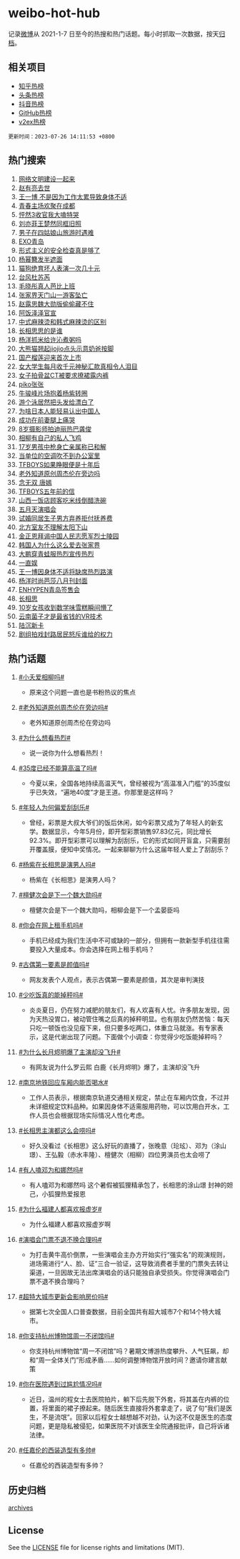 # weibo-hot-hub

记录[微博](https://www.weibo.com)从 2021-1-7 日至今的热搜和热门话题。每小时抓取一次数据，按天[归档](archives)。

## 相关项目

- [知乎热榜](https://github.com/lonnyzhang423/zhihu-hot-hub)
- [头条热榜](https://github.com/lonnyzhang423/toutiao-hot-hub)
- [抖音热榜](https://github.com/lonnyzhang423/douyin-hot-hub)
- [GitHub热榜](https://github.com/lonnyzhang423/github-hot-hub)
- [v2ex热榜](https://github.com/lonnyzhang423/v2ex-hot-hub)


`更新时间：2023-07-26 14:11:53 +0800`

## 热门搜索

1. [网络文明建设一起来](https://m.weibo.cn/search?containerid=100103type%3D1%26t%3D10%26q%3D%23%E7%BD%91%E7%BB%9C%E6%96%87%E6%98%8E%E5%BB%BA%E8%AE%BE%E4%B8%80%E8%B5%B7%E6%9D%A5%23&stream_entry_id=51&isnewpage=1&extparam=seat%3D1%26stream_entry_id%3D51%26c_type%3D51%26pos%3D0%26cate%3D10103%26filter_type%3Drealtimehot%26dgr%3D0%26display_time%3D1690351911%26pre_seqid%3D1690351911514017598227&luicode=10000011&lfid=106003type%253D25%2526t%253D3%2526disable_hot%253D1%2526filter_type%253Drealtimehot)
1. [赵有亮去世](https://m.weibo.cn/search?containerid=100103type%3D1%26t%3D10%26q%3D%23%E8%B5%B5%E6%9C%89%E4%BA%AE%E5%8E%BB%E4%B8%96%23&stream_entry_id=31&isnewpage=1&extparam=seat%3D1%26c_type%3D31%26band_rank%3D1%26cate%3D5001%26lcate%3D5001%26realpos%3D1%26stream_entry_id%3D31%26q%3D%2523%25E8%25B5%25B5%25E6%259C%2589%25E4%25BA%25AE%25E5%258E%25BB%25E4%25B8%2596%2523%26flag%3D2%26dgr%3D0%26filter_type%3Drealtimehot%26pos%3D0%26display_time%3D1690351911%26pre_seqid%3D1690351911514017598227&luicode=10000011&lfid=106003type%253D25%2526t%253D3%2526disable_hot%253D1%2526filter_type%253Drealtimehot)
1. [王一博 不是因为工作太累导致身体不适](https://m.weibo.cn/search?containerid=100103type%3D1%26t%3D10%26q%3D%E7%8E%8B%E4%B8%80%E5%8D%9A+%E4%B8%8D%E6%98%AF%E5%9B%A0%E4%B8%BA%E5%B7%A5%E4%BD%9C%E5%A4%AA%E7%B4%AF%E5%AF%BC%E8%87%B4%E8%BA%AB%E4%BD%93%E4%B8%8D%E9%80%82&stream_entry_id=31&isnewpage=1&extparam=seat%3D1%26c_type%3D31%26band_rank%3D2%26cate%3D5001%26lcate%3D5001%26realpos%3D2%26stream_entry_id%3D31%26q%3D%25E7%258E%258B%25E4%25B8%2580%25E5%258D%259A%2520%25E4%25B8%258D%25E6%2598%25AF%25E5%259B%25A0%25E4%25B8%25BA%25E5%25B7%25A5%25E4%25BD%259C%25E5%25A4%25AA%25E7%25B4%25AF%25E5%25AF%25BC%25E8%2587%25B4%25E8%25BA%25AB%25E4%25BD%2593%25E4%25B8%258D%25E9%2580%2582%26flag%3D1%26dgr%3D0%26filter_type%3Drealtimehot%26pos%3D1%26display_time%3D1690351911%26pre_seqid%3D1690351911514017598227&luicode=10000011&lfid=106003type%253D25%2526t%253D3%2526disable_hot%253D1%2526filter_type%253Drealtimehot)
1. [青春主场欢聚在成都](https://m.weibo.cn/search?containerid=100103type%3D1%26t%3D10%26q%3D%23%E9%9D%92%E6%98%A5%E4%B8%BB%E5%9C%BA%E6%AC%A2%E8%81%9A%E5%9C%A8%E6%88%90%E9%83%BD%23&stream_entry_id=31&isnewpage=1&extparam=seat%3D1%26c_type%3D31%26band_rank%3D3%26cate%3D5001%26lcate%3D5001%26realpos%3D3%26stream_entry_id%3D31%26q%3D%2523%25E9%259D%2592%25E6%2598%25A5%25E4%25B8%25BB%25E5%259C%25BA%25E6%25AC%25A2%25E8%2581%259A%25E5%259C%25A8%25E6%2588%2590%25E9%2583%25BD%2523%26flag%3D0%26dgr%3D0%26filter_type%3Drealtimehot%26pos%3D2%26display_time%3D1690351911%26pre_seqid%3D1690351911514017598227&luicode=10000011&lfid=106003type%253D25%2526t%253D3%2526disable_hot%253D1%2526filter_type%253Drealtimehot)
1. [怦然3收官我大嗑特哭](https://m.weibo.cn/search?containerid=100103type%3D1%26t%3D10%26q%3D%23%E6%80%A6%E7%84%B63%E6%94%B6%E5%AE%98%E6%88%91%E5%A4%A7%E5%97%91%E7%89%B9%E5%93%AD%23&stream_entry_id=31&isnewpage=1&extparam=seat%3D1%26band_rank%3D4%26c_type%3D31%26pos%3D3%26cate%3D5001%26lcate%3D5001%26is_ad_pos%3D1%26stream_entry_id%3D31%26adid%3D197400%26q%3D%2523%25E6%2580%25A6%25E7%2584%25B63%25E6%2594%25B6%25E5%25AE%2598%25E6%2588%2591%25E5%25A4%25A7%25E5%2597%2591%25E7%2589%25B9%25E5%2593%25AD%2523%26dgr%3D0%26filter_type%3Drealtimehot%26display_time%3D1690351911%26pre_seqid%3D1690351911514017598227&luicode=10000011&lfid=106003type%253D25%2526t%253D3%2526disable_hot%253D1%2526filter_type%253Drealtimehot)
1. [刘亦菲王楚然同框旧照](https://m.weibo.cn/search?containerid=100103type%3D1%26t%3D10%26q%3D%23%E5%88%98%E4%BA%A6%E8%8F%B2%E7%8E%8B%E6%A5%9A%E7%84%B6%E5%90%8C%E6%A1%86%E6%97%A7%E7%85%A7%23&stream_entry_id=31&isnewpage=1&extparam=seat%3D1%26c_type%3D31%26band_rank%3D4%26cate%3D5001%26lcate%3D5001%26realpos%3D4%26stream_entry_id%3D31%26q%3D%2523%25E5%2588%2598%25E4%25BA%25A6%25E8%258F%25B2%25E7%258E%258B%25E6%25A5%259A%25E7%2584%25B6%25E5%2590%258C%25E6%25A1%2586%25E6%2597%25A7%25E7%2585%25A7%2523%26flag%3D1%26dgr%3D0%26filter_type%3Drealtimehot%26pos%3D4%26display_time%3D1690351911%26pre_seqid%3D1690351911514017598227&luicode=10000011&lfid=106003type%253D25%2526t%253D3%2526disable_hot%253D1%2526filter_type%253Drealtimehot)
1. [男子在四姑娘山旅游时遇难](https://m.weibo.cn/search?containerid=100103type%3D1%26t%3D10%26q%3D%23%E7%94%B7%E5%AD%90%E5%9C%A8%E5%9B%9B%E5%A7%91%E5%A8%98%E5%B1%B1%E6%97%85%E6%B8%B8%E6%97%B6%E9%81%87%E9%9A%BE%23&stream_entry_id=31&isnewpage=1&extparam=seat%3D1%26c_type%3D31%26band_rank%3D5%26cate%3D5001%26lcate%3D5001%26realpos%3D5%26stream_entry_id%3D31%26q%3D%2523%25E7%2594%25B7%25E5%25AD%2590%25E5%259C%25A8%25E5%259B%259B%25E5%25A7%2591%25E5%25A8%2598%25E5%25B1%25B1%25E6%2597%2585%25E6%25B8%25B8%25E6%2597%25B6%25E9%2581%2587%25E9%259A%25BE%2523%26flag%3D1%26dgr%3D0%26filter_type%3Drealtimehot%26pos%3D5%26display_time%3D1690351911%26pre_seqid%3D1690351911514017598227&luicode=10000011&lfid=106003type%253D25%2526t%253D3%2526disable_hot%253D1%2526filter_type%253Drealtimehot)
1. [EXO青岛](https://m.weibo.cn/search?containerid=100103type%3D1%26t%3D10%26q%3DEXO%E9%9D%92%E5%B2%9B&stream_entry_id=31&isnewpage=1&extparam=seat%3D1%26c_type%3D31%26band_rank%3D6%26cate%3D5001%26lcate%3D5001%26realpos%3D6%26stream_entry_id%3D31%26q%3DEXO%25E9%259D%2592%25E5%25B2%259B%26flag%3D2%26dgr%3D0%26filter_type%3Drealtimehot%26pos%3D6%26display_time%3D1690351911%26pre_seqid%3D1690351911514017598227&luicode=10000011&lfid=106003type%253D25%2526t%253D3%2526disable_hot%253D1%2526filter_type%253Drealtimehot)
1. [形式主义的安全检查真是够了](https://m.weibo.cn/search?containerid=100103type%3D1%26t%3D10%26q%3D%23%E5%BD%A2%E5%BC%8F%E4%B8%BB%E4%B9%89%E7%9A%84%E5%AE%89%E5%85%A8%E6%A3%80%E6%9F%A5%E7%9C%9F%E6%98%AF%E5%A4%9F%E4%BA%86%23&stream_entry_id=31&isnewpage=1&extparam=seat%3D1%26c_type%3D31%26band_rank%3D7%26cate%3D5001%26lcate%3D5001%26realpos%3D7%26stream_entry_id%3D31%26q%3D%2523%25E5%25BD%25A2%25E5%25BC%258F%25E4%25B8%25BB%25E4%25B9%2589%25E7%259A%2584%25E5%25AE%2589%25E5%2585%25A8%25E6%25A3%2580%25E6%259F%25A5%25E7%259C%259F%25E6%2598%25AF%25E5%25A4%259F%25E4%25BA%2586%2523%26flag%3D1%26dgr%3D0%26filter_type%3Drealtimehot%26pos%3D7%26display_time%3D1690351911%26pre_seqid%3D1690351911514017598227&luicode=10000011&lfid=106003type%253D25%2526t%253D3%2526disable_hot%253D1%2526filter_type%253Drealtimehot)
1. [杨幂簪发半遮面](https://m.weibo.cn/search?containerid=100103type%3D1%26t%3D10%26q%3D%23%E6%9D%A8%E5%B9%82%E7%B0%AA%E5%8F%91%E5%8D%8A%E9%81%AE%E9%9D%A2%23&stream_entry_id=31&isnewpage=1&extparam=seat%3D1%26c_type%3D31%26band_rank%3D8%26cate%3D5001%26lcate%3D5001%26realpos%3D8%26stream_entry_id%3D31%26q%3D%2523%25E6%259D%25A8%25E5%25B9%2582%25E7%25B0%25AA%25E5%258F%2591%25E5%258D%258A%25E9%2581%25AE%25E9%259D%25A2%2523%26flag%3D0%26dgr%3D0%26filter_type%3Drealtimehot%26pos%3D8%26display_time%3D1690351911%26pre_seqid%3D1690351911514017598227&luicode=10000011&lfid=106003type%253D25%2526t%253D3%2526disable_hot%253D1%2526filter_type%253Drealtimehot)
1. [猫狗绝育坏人表演一次几十元](https://m.weibo.cn/search?containerid=100103type%3D1%26t%3D10%26q%3D%23%E7%8C%AB%E7%8B%97%E7%BB%9D%E8%82%B2%E5%9D%8F%E4%BA%BA%E8%A1%A8%E6%BC%94%E4%B8%80%E6%AC%A1%E5%87%A0%E5%8D%81%E5%85%83%23&stream_entry_id=31&isnewpage=1&extparam=seat%3D1%26c_type%3D31%26band_rank%3D9%26cate%3D5001%26lcate%3D5001%26realpos%3D9%26stream_entry_id%3D31%26q%3D%2523%25E7%258C%25AB%25E7%258B%2597%25E7%25BB%259D%25E8%2582%25B2%25E5%259D%258F%25E4%25BA%25BA%25E8%25A1%25A8%25E6%25BC%2594%25E4%25B8%2580%25E6%25AC%25A1%25E5%2587%25A0%25E5%258D%2581%25E5%2585%2583%2523%26flag%3D0%26dgr%3D0%26filter_type%3Drealtimehot%26pos%3D9%26display_time%3D1690351911%26pre_seqid%3D1690351911514017598227&luicode=10000011&lfid=106003type%253D25%2526t%253D3%2526disable_hot%253D1%2526filter_type%253Drealtimehot)
1. [台风杜苏芮](https://m.weibo.cn/search?containerid=100103type%3D1%26t%3D10%26q%3D%E5%8F%B0%E9%A3%8E%E6%9D%9C%E8%8B%8F%E8%8A%AE&stream_entry_id=31&isnewpage=1&extparam=seat%3D1%26c_type%3D31%26band_rank%3D10%26cate%3D5001%26lcate%3D5001%26realpos%3D10%26stream_entry_id%3D31%26q%3D%25E5%258F%25B0%25E9%25A3%258E%25E6%259D%259C%25E8%258B%258F%25E8%258A%25AE%26flag%3D16%26dgr%3D0%26filter_type%3Drealtimehot%26pos%3D10%26display_time%3D1690351911%26pre_seqid%3D1690351911514017598227&luicode=10000011&lfid=106003type%253D25%2526t%253D3%2526disable_hot%253D1%2526filter_type%253Drealtimehot)
1. [毛晓彤真人芭比上班](https://m.weibo.cn/search?containerid=100103type%3D1%26t%3D10%26q%3D%23%E6%AF%9B%E6%99%93%E5%BD%A4%E7%9C%9F%E4%BA%BA%E8%8A%AD%E6%AF%94%E4%B8%8A%E7%8F%AD%23&stream_entry_id=31&isnewpage=1&extparam=seat%3D1%26c_type%3D31%26band_rank%3D11%26cate%3D5001%26lcate%3D5001%26realpos%3D11%26stream_entry_id%3D31%26q%3D%2523%25E6%25AF%259B%25E6%2599%2593%25E5%25BD%25A4%25E7%259C%259F%25E4%25BA%25BA%25E8%258A%25AD%25E6%25AF%2594%25E4%25B8%258A%25E7%258F%25AD%2523%26flag%3D2%26dgr%3D0%26filter_type%3Drealtimehot%26pos%3D11%26display_time%3D1690351911%26pre_seqid%3D1690351911514017598227&luicode=10000011&lfid=106003type%253D25%2526t%253D3%2526disable_hot%253D1%2526filter_type%253Drealtimehot)
1. [张家界天门山一游客坠亡](https://m.weibo.cn/search?containerid=100103type%3D1%26t%3D10%26q%3D%23%E5%BC%A0%E5%AE%B6%E7%95%8C%E5%A4%A9%E9%97%A8%E5%B1%B1%E4%B8%80%E6%B8%B8%E5%AE%A2%E5%9D%A0%E4%BA%A1%23&stream_entry_id=31&isnewpage=1&extparam=seat%3D1%26c_type%3D31%26band_rank%3D12%26cate%3D5001%26lcate%3D5001%26realpos%3D12%26stream_entry_id%3D31%26q%3D%2523%25E5%25BC%25A0%25E5%25AE%25B6%25E7%2595%258C%25E5%25A4%25A9%25E9%2597%25A8%25E5%25B1%25B1%25E4%25B8%2580%25E6%25B8%25B8%25E5%25AE%25A2%25E5%259D%25A0%25E4%25BA%25A1%2523%26flag%3D1%26dgr%3D0%26filter_type%3Drealtimehot%26pos%3D12%26display_time%3D1690351911%26pre_seqid%3D1690351911514017598227&luicode=10000011&lfid=106003type%253D25%2526t%253D3%2526disable_hot%253D1%2526filter_type%253Drealtimehot)
1. [赵露思魏大勋版偷偷藏不住](https://m.weibo.cn/search?containerid=100103type%3D1%26t%3D10%26q%3D%23%E8%B5%B5%E9%9C%B2%E6%80%9D%E9%AD%8F%E5%A4%A7%E5%8B%8B%E7%89%88%E5%81%B7%E5%81%B7%E8%97%8F%E4%B8%8D%E4%BD%8F%23&stream_entry_id=31&isnewpage=1&extparam=seat%3D1%26c_type%3D31%26band_rank%3D13%26cate%3D5001%26lcate%3D5001%26realpos%3D13%26stream_entry_id%3D31%26q%3D%2523%25E8%25B5%25B5%25E9%259C%25B2%25E6%2580%259D%25E9%25AD%258F%25E5%25A4%25A7%25E5%258B%258B%25E7%2589%2588%25E5%2581%25B7%25E5%2581%25B7%25E8%2597%258F%25E4%25B8%258D%25E4%25BD%258F%2523%26flag%3D1%26dgr%3D0%26filter_type%3Drealtimehot%26pos%3D13%26display_time%3D1690351911%26pre_seqid%3D1690351911514017598227&luicode=10000011&lfid=106003type%253D25%2526t%253D3%2526disable_hot%253D1%2526filter_type%253Drealtimehot)
1. [阿饭泽泽官宣](https://m.weibo.cn/search?containerid=100103type%3D1%26t%3D10%26q%3D%23%E9%98%BF%E9%A5%AD%E6%B3%BD%E6%B3%BD%E5%AE%98%E5%AE%A3%23&stream_entry_id=31&isnewpage=1&extparam=seat%3D1%26c_type%3D31%26band_rank%3D14%26cate%3D5001%26lcate%3D5001%26realpos%3D14%26stream_entry_id%3D31%26q%3D%2523%25E9%2598%25BF%25E9%25A5%25AD%25E6%25B3%25BD%25E6%25B3%25BD%25E5%25AE%2598%25E5%25AE%25A3%2523%26flag%3D1%26dgr%3D0%26filter_type%3Drealtimehot%26pos%3D14%26display_time%3D1690351911%26pre_seqid%3D1690351911514017598227&luicode=10000011&lfid=106003type%253D25%2526t%253D3%2526disable_hot%253D1%2526filter_type%253Drealtimehot)
1. [中式麻辣烫和韩式麻辣烫的区别](https://m.weibo.cn/search?containerid=100103type%3D1%26t%3D10%26q%3D%23%E4%B8%AD%E5%BC%8F%E9%BA%BB%E8%BE%A3%E7%83%AB%E5%92%8C%E9%9F%A9%E5%BC%8F%E9%BA%BB%E8%BE%A3%E7%83%AB%E7%9A%84%E5%8C%BA%E5%88%AB%23&stream_entry_id=31&isnewpage=1&extparam=seat%3D1%26c_type%3D31%26band_rank%3D15%26cate%3D5001%26lcate%3D5001%26realpos%3D15%26stream_entry_id%3D31%26q%3D%2523%25E4%25B8%25AD%25E5%25BC%258F%25E9%25BA%25BB%25E8%25BE%25A3%25E7%2583%25AB%25E5%2592%258C%25E9%259F%25A9%25E5%25BC%258F%25E9%25BA%25BB%25E8%25BE%25A3%25E7%2583%25AB%25E7%259A%2584%25E5%258C%25BA%25E5%2588%25AB%2523%26flag%3D0%26dgr%3D0%26filter_type%3Drealtimehot%26pos%3D15%26display_time%3D1690351911%26pre_seqid%3D1690351911514017598227&luicode=10000011&lfid=106003type%253D25%2526t%253D3%2526disable_hot%253D1%2526filter_type%253Drealtimehot)
1. [长相思思的是谁](https://m.weibo.cn/search?containerid=100103type%3D1%26t%3D10%26q%3D%23%E9%95%BF%E7%9B%B8%E6%80%9D%E6%80%9D%E7%9A%84%E6%98%AF%E8%B0%81%23&stream_entry_id=31&isnewpage=1&extparam=seat%3D1%26c_type%3D31%26band_rank%3D16%26cate%3D5001%26lcate%3D5001%26realpos%3D16%26stream_entry_id%3D31%26q%3D%2523%25E9%2595%25BF%25E7%259B%25B8%25E6%2580%259D%25E6%2580%259D%25E7%259A%2584%25E6%2598%25AF%25E8%25B0%2581%2523%26flag%3D1%26dgr%3D0%26filter_type%3Drealtimehot%26pos%3D16%26display_time%3D1690351911%26pre_seqid%3D1690351911514017598227&luicode=10000011&lfid=106003type%253D25%2526t%253D3%2526disable_hot%253D1%2526filter_type%253Drealtimehot)
1. [杨洋抓米给许沁煮粥吗](https://m.weibo.cn/search?containerid=100103type%3D1%26t%3D10%26q%3D%23%E6%9D%A8%E6%B4%8B%E6%8A%93%E7%B1%B3%E7%BB%99%E8%AE%B8%E6%B2%81%E7%85%AE%E7%B2%A5%E5%90%97%23&stream_entry_id=31&isnewpage=1&extparam=seat%3D1%26c_type%3D31%26band_rank%3D17%26cate%3D5001%26lcate%3D5001%26realpos%3D17%26stream_entry_id%3D31%26q%3D%2523%25E6%259D%25A8%25E6%25B4%258B%25E6%258A%2593%25E7%25B1%25B3%25E7%25BB%2599%25E8%25AE%25B8%25E6%25B2%2581%25E7%2585%25AE%25E7%25B2%25A5%25E5%2590%2597%2523%26flag%3D0%26dgr%3D0%26filter_type%3Drealtimehot%26pos%3D17%26display_time%3D1690351911%26pre_seqid%3D1690351911514017598227&luicode=10000011&lfid=106003type%253D25%2526t%253D3%2526disable_hot%253D1%2526filter_type%253Drealtimehot)
1. [大熊猫翘起jiojio点头示意奶爸按脚](https://m.weibo.cn/search?containerid=100103type%3D1%26t%3D10%26q%3D%23%E5%A4%A7%E7%86%8A%E7%8C%AB%E7%BF%98%E8%B5%B7jiojio%E7%82%B9%E5%A4%B4%E7%A4%BA%E6%84%8F%E5%A5%B6%E7%88%B8%E6%8C%89%E8%84%9A%23&stream_entry_id=31&isnewpage=1&extparam=seat%3D1%26c_type%3D31%26band_rank%3D18%26cate%3D5001%26lcate%3D5001%26realpos%3D18%26stream_entry_id%3D31%26q%3D%2523%25E5%25A4%25A7%25E7%2586%258A%25E7%258C%25AB%25E7%25BF%2598%25E8%25B5%25B7jiojio%25E7%2582%25B9%25E5%25A4%25B4%25E7%25A4%25BA%25E6%2584%258F%25E5%25A5%25B6%25E7%2588%25B8%25E6%258C%2589%25E8%2584%259A%2523%26flag%3D32768%26dgr%3D0%26filter_type%3Drealtimehot%26pos%3D18%26display_time%3D1690351911%26pre_seqid%3D1690351911514017598227&luicode=10000011&lfid=106003type%253D25%2526t%253D3%2526disable_hot%253D1%2526filter_type%253Drealtimehot)
1. [国产榴莲迎来首次上市](https://m.weibo.cn/search?containerid=100103type%3D1%26t%3D10%26q%3D%23%E5%9B%BD%E4%BA%A7%E6%A6%B4%E8%8E%B2%E8%BF%8E%E6%9D%A5%E9%A6%96%E6%AC%A1%E4%B8%8A%E5%B8%82%23&stream_entry_id=31&isnewpage=1&extparam=seat%3D1%26c_type%3D31%26band_rank%3D19%26cate%3D5001%26lcate%3D5001%26realpos%3D19%26stream_entry_id%3D31%26q%3D%2523%25E5%259B%25BD%25E4%25BA%25A7%25E6%25A6%25B4%25E8%258E%25B2%25E8%25BF%258E%25E6%259D%25A5%25E9%25A6%2596%25E6%25AC%25A1%25E4%25B8%258A%25E5%25B8%2582%2523%26flag%3D32768%26dgr%3D0%26filter_type%3Drealtimehot%26pos%3D19%26display_time%3D1690351911%26pre_seqid%3D1690351911514017598227&luicode=10000011&lfid=106003type%253D25%2526t%253D3%2526disable_hot%253D1%2526filter_type%253Drealtimehot)
1. [女大学生每月收千元神秘汇款真相令人泪目](https://m.weibo.cn/search?containerid=100103type%3D1%26t%3D10%26q%3D%23%E5%A5%B3%E5%A4%A7%E5%AD%A6%E7%94%9F%E6%AF%8F%E6%9C%88%E6%94%B6%E5%8D%83%E5%85%83%E7%A5%9E%E7%A7%98%E6%B1%87%E6%AC%BE%E7%9C%9F%E7%9B%B8%E4%BB%A4%E4%BA%BA%E6%B3%AA%E7%9B%AE%23&stream_entry_id=31&isnewpage=1&extparam=seat%3D1%26c_type%3D31%26band_rank%3D20%26cate%3D5001%26lcate%3D5001%26realpos%3D20%26stream_entry_id%3D31%26q%3D%2523%25E5%25A5%25B3%25E5%25A4%25A7%25E5%25AD%25A6%25E7%2594%259F%25E6%25AF%258F%25E6%259C%2588%25E6%2594%25B6%25E5%258D%2583%25E5%2585%2583%25E7%25A5%259E%25E7%25A7%2598%25E6%25B1%2587%25E6%25AC%25BE%25E7%259C%259F%25E7%259B%25B8%25E4%25BB%25A4%25E4%25BA%25BA%25E6%25B3%25AA%25E7%259B%25AE%2523%26flag%3D32768%26dgr%3D0%26filter_type%3Drealtimehot%26pos%3D20%26display_time%3D1690351911%26pre_seqid%3D1690351911514017598227&luicode=10000011&lfid=106003type%253D25%2526t%253D3%2526disable_hot%253D1%2526filter_type%253Drealtimehot)
1. [女子拍骨盆CT被要求撩裙露内裤](https://m.weibo.cn/search?containerid=100103type%3D1%26t%3D10%26q%3D%23%E5%A5%B3%E5%AD%90%E6%8B%8D%E9%AA%A8%E7%9B%86CT%E8%A2%AB%E8%A6%81%E6%B1%82%E6%92%A9%E8%A3%99%E9%9C%B2%E5%86%85%E8%A3%A4%23&stream_entry_id=31&isnewpage=1&extparam=seat%3D1%26c_type%3D31%26band_rank%3D21%26cate%3D5001%26lcate%3D5001%26realpos%3D21%26stream_entry_id%3D31%26q%3D%2523%25E5%25A5%25B3%25E5%25AD%2590%25E6%258B%258D%25E9%25AA%25A8%25E7%259B%2586CT%25E8%25A2%25AB%25E8%25A6%2581%25E6%25B1%2582%25E6%2592%25A9%25E8%25A3%2599%25E9%259C%25B2%25E5%2586%2585%25E8%25A3%25A4%2523%26flag%3D2%26dgr%3D0%26filter_type%3Drealtimehot%26pos%3D21%26display_time%3D1690351911%26pre_seqid%3D1690351911514017598227&luicode=10000011&lfid=106003type%253D25%2526t%253D3%2526disable_hot%253D1%2526filter_type%253Drealtimehot)
1. [piko张张](https://m.weibo.cn/search?containerid=100103type%3D1%26t%3D10%26q%3Dpiko%E5%BC%A0%E5%BC%A0&stream_entry_id=31&isnewpage=1&extparam=seat%3D1%26c_type%3D31%26band_rank%3D22%26cate%3D5001%26lcate%3D5001%26realpos%3D22%26stream_entry_id%3D31%26q%3Dpiko%25E5%25BC%25A0%25E5%25BC%25A0%26flag%3D1%26dgr%3D0%26filter_type%3Drealtimehot%26pos%3D22%26display_time%3D1690351911%26pre_seqid%3D1690351911514017598227&luicode=10000011&lfid=106003type%253D25%2526t%253D3%2526disable_hot%253D1%2526filter_type%253Drealtimehot)
1. [牛骏峰片场抱着杨紫转圈](https://m.weibo.cn/search?containerid=100103type%3D1%26t%3D10%26q%3D%23%E7%89%9B%E9%AA%8F%E5%B3%B0%E7%89%87%E5%9C%BA%E6%8A%B1%E7%9D%80%E6%9D%A8%E7%B4%AB%E8%BD%AC%E5%9C%88%23&stream_entry_id=31&isnewpage=1&extparam=seat%3D1%26c_type%3D31%26band_rank%3D23%26cate%3D5001%26lcate%3D5001%26realpos%3D23%26stream_entry_id%3D31%26q%3D%2523%25E7%2589%259B%25E9%25AA%258F%25E5%25B3%25B0%25E7%2589%2587%25E5%259C%25BA%25E6%258A%25B1%25E7%259D%2580%25E6%259D%25A8%25E7%25B4%25AB%25E8%25BD%25AC%25E5%259C%2588%2523%26flag%3D1%26dgr%3D0%26filter_type%3Drealtimehot%26pos%3D23%26display_time%3D1690351911%26pre_seqid%3D1690351911514017598227&luicode=10000011&lfid=106003type%253D25%2526t%253D3%2526disable_hot%253D1%2526filter_type%253Drealtimehot)
1. [游个泳居然把头发给漂白了](https://m.weibo.cn/search?containerid=100103type%3D1%26t%3D10%26q%3D%23%E6%B8%B8%E4%B8%AA%E6%B3%B3%E5%B1%85%E7%84%B6%E6%8A%8A%E5%A4%B4%E5%8F%91%E7%BB%99%E6%BC%82%E7%99%BD%E4%BA%86%23&stream_entry_id=31&isnewpage=1&extparam=seat%3D1%26c_type%3D31%26band_rank%3D24%26cate%3D5001%26lcate%3D5001%26realpos%3D24%26stream_entry_id%3D31%26q%3D%2523%25E6%25B8%25B8%25E4%25B8%25AA%25E6%25B3%25B3%25E5%25B1%2585%25E7%2584%25B6%25E6%258A%258A%25E5%25A4%25B4%25E5%258F%2591%25E7%25BB%2599%25E6%25BC%2582%25E7%2599%25BD%25E4%25BA%2586%2523%26flag%3D0%26dgr%3D0%26filter_type%3Drealtimehot%26pos%3D24%26display_time%3D1690351911%26pre_seqid%3D1690351911514017598227&luicode=10000011&lfid=106003type%253D25%2526t%253D3%2526disable_hot%253D1%2526filter_type%253Drealtimehot)
1. [为啥日本人能轻易认出中国人](https://m.weibo.cn/search?containerid=100103type%3D1%26t%3D10%26q%3D%23%E4%B8%BA%E5%95%A5%E6%97%A5%E6%9C%AC%E4%BA%BA%E8%83%BD%E8%BD%BB%E6%98%93%E8%AE%A4%E5%87%BA%E4%B8%AD%E5%9B%BD%E4%BA%BA%23&stream_entry_id=31&isnewpage=1&extparam=seat%3D1%26c_type%3D31%26band_rank%3D25%26cate%3D5001%26lcate%3D5001%26realpos%3D25%26stream_entry_id%3D31%26q%3D%2523%25E4%25B8%25BA%25E5%2595%25A5%25E6%2597%25A5%25E6%259C%25AC%25E4%25BA%25BA%25E8%2583%25BD%25E8%25BD%25BB%25E6%2598%2593%25E8%25AE%25A4%25E5%2587%25BA%25E4%25B8%25AD%25E5%259B%25BD%25E4%25BA%25BA%2523%26flag%3D0%26dgr%3D0%26filter_type%3Drealtimehot%26pos%3D25%26display_time%3D1690351911%26pre_seqid%3D1690351911514017598227&luicode=10000011&lfid=106003type%253D25%2526t%253D3%2526disable_hot%253D1%2526filter_type%253Drealtimehot)
1. [成功在前妻腿上痛哭](https://m.weibo.cn/search?containerid=100103type%3D1%26t%3D10%26q%3D%23%E6%88%90%E5%8A%9F%E5%9C%A8%E5%89%8D%E5%A6%BB%E8%85%BF%E4%B8%8A%E7%97%9B%E5%93%AD%23&stream_entry_id=31&isnewpage=1&extparam=seat%3D1%26c_type%3D31%26band_rank%3D26%26cate%3D5001%26lcate%3D5001%26realpos%3D26%26stream_entry_id%3D31%26q%3D%2523%25E6%2588%2590%25E5%258A%259F%25E5%259C%25A8%25E5%2589%258D%25E5%25A6%25BB%25E8%2585%25BF%25E4%25B8%258A%25E7%2597%259B%25E5%2593%25AD%2523%26flag%3D0%26dgr%3D0%26filter_type%3Drealtimehot%26pos%3D26%26display_time%3D1690351911%26pre_seqid%3D1690351911514017598227&luicode=10000011&lfid=106003type%253D25%2526t%253D3%2526disable_hot%253D1%2526filter_type%253Drealtimehot)
1. [8岁摄影师拍迪丽热巴龚俊](https://m.weibo.cn/search?containerid=100103type%3D1%26t%3D10%26q%3D%238%E5%B2%81%E6%91%84%E5%BD%B1%E5%B8%88%E6%8B%8D%E8%BF%AA%E4%B8%BD%E7%83%AD%E5%B7%B4%E9%BE%9A%E4%BF%8A%23&stream_entry_id=31&isnewpage=1&extparam=seat%3D1%26c_type%3D31%26band_rank%3D27%26cate%3D5001%26lcate%3D5001%26realpos%3D27%26stream_entry_id%3D31%26q%3D%25238%25E5%25B2%2581%25E6%2591%2584%25E5%25BD%25B1%25E5%25B8%2588%25E6%258B%258D%25E8%25BF%25AA%25E4%25B8%25BD%25E7%2583%25AD%25E5%25B7%25B4%25E9%25BE%259A%25E4%25BF%258A%2523%26flag%3D0%26dgr%3D0%26filter_type%3Drealtimehot%26pos%3D27%26display_time%3D1690351911%26pre_seqid%3D1690351911514017598227&luicode=10000011&lfid=106003type%253D25%2526t%253D3%2526disable_hot%253D1%2526filter_type%253Drealtimehot)
1. [相柳有自己的私人飞鸡](https://m.weibo.cn/search?containerid=100103type%3D1%26t%3D10%26q%3D%23%E7%9B%B8%E6%9F%B3%E6%9C%89%E8%87%AA%E5%B7%B1%E7%9A%84%E7%A7%81%E4%BA%BA%E9%A3%9E%E9%B8%A1%23&stream_entry_id=31&isnewpage=1&extparam=seat%3D1%26c_type%3D31%26band_rank%3D28%26cate%3D5001%26lcate%3D5001%26realpos%3D28%26stream_entry_id%3D31%26q%3D%2523%25E7%259B%25B8%25E6%259F%25B3%25E6%259C%2589%25E8%2587%25AA%25E5%25B7%25B1%25E7%259A%2584%25E7%25A7%2581%25E4%25BA%25BA%25E9%25A3%259E%25E9%25B8%25A1%2523%26flag%3D1%26dgr%3D0%26filter_type%3Drealtimehot%26pos%3D28%26display_time%3D1690351911%26pre_seqid%3D1690351911514017598227&luicode=10000011&lfid=106003type%253D25%2526t%253D3%2526disable_hot%253D1%2526filter_type%253Drealtimehot)
1. [17岁男孩中枪身亡亲属称已和解](https://m.weibo.cn/search?containerid=100103type%3D1%26t%3D10%26q%3D%2317%E5%B2%81%E7%94%B7%E5%AD%A9%E4%B8%AD%E6%9E%AA%E8%BA%AB%E4%BA%A1%E4%BA%B2%E5%B1%9E%E7%A7%B0%E5%B7%B2%E5%92%8C%E8%A7%A3%23&stream_entry_id=31&isnewpage=1&extparam=seat%3D1%26c_type%3D31%26band_rank%3D29%26cate%3D5001%26lcate%3D5001%26realpos%3D29%26stream_entry_id%3D31%26q%3D%252317%25E5%25B2%2581%25E7%2594%25B7%25E5%25AD%25A9%25E4%25B8%25AD%25E6%259E%25AA%25E8%25BA%25AB%25E4%25BA%25A1%25E4%25BA%25B2%25E5%25B1%259E%25E7%25A7%25B0%25E5%25B7%25B2%25E5%2592%258C%25E8%25A7%25A3%2523%26flag%3D1%26dgr%3D0%26filter_type%3Drealtimehot%26pos%3D29%26display_time%3D1690351911%26pre_seqid%3D1690351911514017598227&luicode=10000011&lfid=106003type%253D25%2526t%253D3%2526disable_hot%253D1%2526filter_type%253Drealtimehot)
1. [当单位的空调吹不到办公室里](https://m.weibo.cn/search?containerid=100103type%3D1%26t%3D10%26q%3D%23%E5%BD%93%E5%8D%95%E4%BD%8D%E7%9A%84%E7%A9%BA%E8%B0%83%E5%90%B9%E4%B8%8D%E5%88%B0%E5%8A%9E%E5%85%AC%E5%AE%A4%E9%87%8C%23&stream_entry_id=31&isnewpage=1&extparam=seat%3D1%26c_type%3D31%26band_rank%3D30%26cate%3D5001%26lcate%3D5001%26realpos%3D30%26stream_entry_id%3D31%26q%3D%2523%25E5%25BD%2593%25E5%258D%2595%25E4%25BD%258D%25E7%259A%2584%25E7%25A9%25BA%25E8%25B0%2583%25E5%2590%25B9%25E4%25B8%258D%25E5%2588%25B0%25E5%258A%259E%25E5%2585%25AC%25E5%25AE%25A4%25E9%2587%258C%2523%26flag%3D0%26dgr%3D0%26filter_type%3Drealtimehot%26pos%3D30%26display_time%3D1690351911%26pre_seqid%3D1690351911514017598227&luicode=10000011&lfid=106003type%253D25%2526t%253D3%2526disable_hot%253D1%2526filter_type%253Drealtimehot)
1. [TFBOYS如果睁眼便是十年后](https://m.weibo.cn/search?containerid=100103type%3D1%26t%3D10%26q%3D%23TFBOYS%E5%A6%82%E6%9E%9C%E7%9D%81%E7%9C%BC%E4%BE%BF%E6%98%AF%E5%8D%81%E5%B9%B4%E5%90%8E%23&stream_entry_id=31&isnewpage=1&extparam=seat%3D1%26c_type%3D31%26band_rank%3D31%26cate%3D5001%26lcate%3D5001%26realpos%3D31%26stream_entry_id%3D31%26q%3D%2523TFBOYS%25E5%25A6%2582%25E6%259E%259C%25E7%259D%2581%25E7%259C%25BC%25E4%25BE%25BF%25E6%2598%25AF%25E5%258D%2581%25E5%25B9%25B4%25E5%2590%258E%2523%26flag%3D0%26dgr%3D0%26filter_type%3Drealtimehot%26pos%3D31%26display_time%3D1690351911%26pre_seqid%3D1690351911514017598227&luicode=10000011&lfid=106003type%253D25%2526t%253D3%2526disable_hot%253D1%2526filter_type%253Drealtimehot)
1. [老外知道原创周杰伦在旁边吗](https://m.weibo.cn/search?containerid=100103type%3D1%26t%3D10%26q%3D%23%E8%80%81%E5%A4%96%E7%9F%A5%E9%81%93%E5%8E%9F%E5%88%9B%E5%91%A8%E6%9D%B0%E4%BC%A6%E5%9C%A8%E6%97%81%E8%BE%B9%E5%90%97%23&stream_entry_id=31&isnewpage=1&extparam=seat%3D1%26c_type%3D31%26band_rank%3D32%26cate%3D5001%26lcate%3D5001%26realpos%3D32%26stream_entry_id%3D31%26q%3D%2523%25E8%2580%2581%25E5%25A4%2596%25E7%259F%25A5%25E9%2581%2593%25E5%258E%259F%25E5%2588%259B%25E5%2591%25A8%25E6%259D%25B0%25E4%25BC%25A6%25E5%259C%25A8%25E6%2597%2581%25E8%25BE%25B9%25E5%2590%2597%2523%26flag%3D0%26dgr%3D0%26filter_type%3Drealtimehot%26pos%3D32%26display_time%3D1690351911%26pre_seqid%3D1690351911514017598227&luicode=10000011&lfid=106003type%253D25%2526t%253D3%2526disable_hot%253D1%2526filter_type%253Drealtimehot)
1. [念无双 唐嫣](https://m.weibo.cn/search?containerid=100103type%3D1%26t%3D10%26q%3D%E5%BF%B5%E6%97%A0%E5%8F%8C+%E5%94%90%E5%AB%A3&stream_entry_id=31&isnewpage=1&extparam=seat%3D1%26c_type%3D31%26band_rank%3D33%26cate%3D5001%26lcate%3D5001%26realpos%3D33%26stream_entry_id%3D31%26q%3D%25E5%25BF%25B5%25E6%2597%25A0%25E5%258F%258C%2520%25E5%2594%2590%25E5%25AB%25A3%26flag%3D0%26dgr%3D0%26filter_type%3Drealtimehot%26pos%3D33%26display_time%3D1690351911%26pre_seqid%3D1690351911514017598227&luicode=10000011&lfid=106003type%253D25%2526t%253D3%2526disable_hot%253D1%2526filter_type%253Drealtimehot)
1. [TFBOYS五年前的信](https://m.weibo.cn/search?containerid=100103type%3D1%26t%3D10%26q%3D%23TFBOYS%E4%BA%94%E5%B9%B4%E5%89%8D%E7%9A%84%E4%BF%A1%23&stream_entry_id=31&isnewpage=1&extparam=seat%3D1%26c_type%3D31%26band_rank%3D34%26cate%3D5001%26lcate%3D5001%26realpos%3D34%26stream_entry_id%3D31%26q%3D%2523TFBOYS%25E4%25BA%2594%25E5%25B9%25B4%25E5%2589%258D%25E7%259A%2584%25E4%25BF%25A1%2523%26flag%3D1%26dgr%3D0%26filter_type%3Drealtimehot%26pos%3D34%26display_time%3D1690351911%26pre_seqid%3D1690351911514017598227&luicode=10000011&lfid=106003type%253D25%2526t%253D3%2526disable_hot%253D1%2526filter_type%253Drealtimehot)
1. [山西一饭店顾客吃米线倒醋洗碗](https://m.weibo.cn/search?containerid=100103type%3D1%26t%3D10%26q%3D%23%E5%B1%B1%E8%A5%BF%E4%B8%80%E9%A5%AD%E5%BA%97%E9%A1%BE%E5%AE%A2%E5%90%83%E7%B1%B3%E7%BA%BF%E5%80%92%E9%86%8B%E6%B4%97%E7%A2%97%23&stream_entry_id=31&isnewpage=1&extparam=seat%3D1%26c_type%3D31%26band_rank%3D35%26cate%3D5001%26lcate%3D5001%26realpos%3D35%26stream_entry_id%3D31%26q%3D%2523%25E5%25B1%25B1%25E8%25A5%25BF%25E4%25B8%2580%25E9%25A5%25AD%25E5%25BA%2597%25E9%25A1%25BE%25E5%25AE%25A2%25E5%2590%2583%25E7%25B1%25B3%25E7%25BA%25BF%25E5%2580%2592%25E9%2586%258B%25E6%25B4%2597%25E7%25A2%2597%2523%26flag%3D1%26dgr%3D0%26filter_type%3Drealtimehot%26pos%3D35%26display_time%3D1690351911%26pre_seqid%3D1690351911514017598227&luicode=10000011&lfid=106003type%253D25%2526t%253D3%2526disable_hot%253D1%2526filter_type%253Drealtimehot)
1. [五月天演唱会](https://m.weibo.cn/search?containerid=100103type%3D1%26t%3D10%26q%3D%E4%BA%94%E6%9C%88%E5%A4%A9%E6%BC%94%E5%94%B1%E4%BC%9A&stream_entry_id=31&isnewpage=1&extparam=seat%3D1%26c_type%3D31%26band_rank%3D36%26cate%3D5001%26lcate%3D5001%26realpos%3D36%26stream_entry_id%3D31%26q%3D%25E4%25BA%2594%25E6%259C%2588%25E5%25A4%25A9%25E6%25BC%2594%25E5%2594%25B1%25E4%25BC%259A%26flag%3D0%26dgr%3D0%26filter_type%3Drealtimehot%26pos%3D36%26display_time%3D1690351911%26pre_seqid%3D1690351911514017598227&luicode=10000011&lfid=106003type%253D25%2526t%253D3%2526disable_hot%253D1%2526filter_type%253Drealtimehot)
1. [试婚同居生子男方弃养拒付抚养费](https://m.weibo.cn/search?containerid=100103type%3D1%26t%3D10%26q%3D%23%E8%AF%95%E5%A9%9A%E5%90%8C%E5%B1%85%E7%94%9F%E5%AD%90%E7%94%B7%E6%96%B9%E5%BC%83%E5%85%BB%E6%8B%92%E4%BB%98%E6%8A%9A%E5%85%BB%E8%B4%B9%23&stream_entry_id=31&isnewpage=1&extparam=seat%3D1%26c_type%3D31%26band_rank%3D37%26cate%3D5001%26lcate%3D5001%26realpos%3D37%26stream_entry_id%3D31%26q%3D%2523%25E8%25AF%2595%25E5%25A9%259A%25E5%2590%258C%25E5%25B1%2585%25E7%2594%259F%25E5%25AD%2590%25E7%2594%25B7%25E6%2596%25B9%25E5%25BC%2583%25E5%2585%25BB%25E6%258B%2592%25E4%25BB%2598%25E6%258A%259A%25E5%2585%25BB%25E8%25B4%25B9%2523%26flag%3D0%26dgr%3D0%26filter_type%3Drealtimehot%26pos%3D37%26display_time%3D1690351911%26pre_seqid%3D1690351911514017598227&luicode=10000011&lfid=106003type%253D25%2526t%253D3%2526disable_hot%253D1%2526filter_type%253Drealtimehot)
1. [北方室友不理解太阳下山](https://m.weibo.cn/search?containerid=100103type%3D1%26t%3D10%26q%3D%23%E5%8C%97%E6%96%B9%E5%AE%A4%E5%8F%8B%E4%B8%8D%E7%90%86%E8%A7%A3%E5%A4%AA%E9%98%B3%E4%B8%8B%E5%B1%B1%23&stream_entry_id=31&isnewpage=1&extparam=seat%3D1%26c_type%3D31%26band_rank%3D38%26cate%3D5001%26lcate%3D5001%26realpos%3D38%26stream_entry_id%3D31%26q%3D%2523%25E5%258C%2597%25E6%2596%25B9%25E5%25AE%25A4%25E5%258F%258B%25E4%25B8%258D%25E7%2590%2586%25E8%25A7%25A3%25E5%25A4%25AA%25E9%2598%25B3%25E4%25B8%258B%25E5%25B1%25B1%2523%26flag%3D1%26dgr%3D0%26filter_type%3Drealtimehot%26pos%3D38%26display_time%3D1690351911%26pre_seqid%3D1690351911514017598227&luicode=10000011&lfid=106003type%253D25%2526t%253D3%2526disable_hot%253D1%2526filter_type%253Drealtimehot)
1. [金正恩拜谒中国人民志愿军烈士陵园](https://m.weibo.cn/search?containerid=100103type%3D1%26t%3D10%26q%3D%23%E9%87%91%E6%AD%A3%E6%81%A9%E6%8B%9C%E8%B0%92%E4%B8%AD%E5%9B%BD%E4%BA%BA%E6%B0%91%E5%BF%97%E6%84%BF%E5%86%9B%E7%83%88%E5%A3%AB%E9%99%B5%E5%9B%AD%23&stream_entry_id=31&isnewpage=1&extparam=seat%3D1%26c_type%3D31%26band_rank%3D39%26cate%3D5001%26lcate%3D5001%26realpos%3D39%26stream_entry_id%3D31%26q%3D%2523%25E9%2587%2591%25E6%25AD%25A3%25E6%2581%25A9%25E6%258B%259C%25E8%25B0%2592%25E4%25B8%25AD%25E5%259B%25BD%25E4%25BA%25BA%25E6%25B0%2591%25E5%25BF%2597%25E6%2584%25BF%25E5%2586%259B%25E7%2583%2588%25E5%25A3%25AB%25E9%2599%25B5%25E5%259B%25AD%2523%26flag%3D0%26dgr%3D0%26filter_type%3Drealtimehot%26pos%3D39%26display_time%3D1690351911%26pre_seqid%3D1690351911514017598227&luicode=10000011&lfid=106003type%253D25%2526t%253D3%2526disable_hot%253D1%2526filter_type%253Drealtimehot)
1. [韩国人为什么这么爱去张家界](https://m.weibo.cn/search?containerid=100103type%3D1%26t%3D10%26q%3D%23%E9%9F%A9%E5%9B%BD%E4%BA%BA%E4%B8%BA%E4%BB%80%E4%B9%88%E8%BF%99%E4%B9%88%E7%88%B1%E5%8E%BB%E5%BC%A0%E5%AE%B6%E7%95%8C%23&stream_entry_id=31&isnewpage=1&extparam=seat%3D1%26c_type%3D31%26band_rank%3D40%26cate%3D5001%26lcate%3D5001%26realpos%3D40%26stream_entry_id%3D31%26q%3D%2523%25E9%259F%25A9%25E5%259B%25BD%25E4%25BA%25BA%25E4%25B8%25BA%25E4%25BB%2580%25E4%25B9%2588%25E8%25BF%2599%25E4%25B9%2588%25E7%2588%25B1%25E5%258E%25BB%25E5%25BC%25A0%25E5%25AE%25B6%25E7%2595%258C%2523%26flag%3D0%26dgr%3D0%26filter_type%3Drealtimehot%26pos%3D40%26display_time%3D1690351911%26pre_seqid%3D1690351911514017598227&luicode=10000011&lfid=106003type%253D25%2526t%253D3%2526disable_hot%253D1%2526filter_type%253Drealtimehot)
1. [大鹏穿青蛙服热烈宣传热烈](https://m.weibo.cn/search?containerid=100103type%3D1%26t%3D10%26q%3D%23%E5%A4%A7%E9%B9%8F%E7%A9%BF%E9%9D%92%E8%9B%99%E6%9C%8D%E7%83%AD%E7%83%88%E5%AE%A3%E4%BC%A0%E7%83%AD%E7%83%88%23&stream_entry_id=31&isnewpage=1&extparam=seat%3D1%26c_type%3D31%26band_rank%3D41%26cate%3D5001%26lcate%3D5001%26realpos%3D41%26stream_entry_id%3D31%26q%3D%2523%25E5%25A4%25A7%25E9%25B9%258F%25E7%25A9%25BF%25E9%259D%2592%25E8%259B%2599%25E6%259C%258D%25E7%2583%25AD%25E7%2583%2588%25E5%25AE%25A3%25E4%25BC%25A0%25E7%2583%25AD%25E7%2583%2588%2523%26flag%3D1%26dgr%3D0%26filter_type%3Drealtimehot%26pos%3D41%26display_time%3D1690351911%26pre_seqid%3D1690351911514017598227&luicode=10000011&lfid=106003type%253D25%2526t%253D3%2526disable_hot%253D1%2526filter_type%253Drealtimehot)
1. [一直娱](https://m.weibo.cn/search?containerid=100103type%3D1%26t%3D10%26q%3D%E4%B8%80%E7%9B%B4%E5%A8%B1&stream_entry_id=31&isnewpage=1&extparam=seat%3D1%26c_type%3D31%26band_rank%3D42%26cate%3D5001%26lcate%3D5001%26realpos%3D42%26stream_entry_id%3D31%26q%3D%25E4%25B8%2580%25E7%259B%25B4%25E5%25A8%25B1%26flag%3D1%26dgr%3D0%26filter_type%3Drealtimehot%26pos%3D42%26display_time%3D1690351911%26pre_seqid%3D1690351911514017598227&luicode=10000011&lfid=106003type%253D25%2526t%253D3%2526disable_hot%253D1%2526filter_type%253Drealtimehot)
1. [王一博因身体不适将缺席热烈路演](https://m.weibo.cn/search?containerid=100103type%3D1%26t%3D10%26q%3D%23%E7%8E%8B%E4%B8%80%E5%8D%9A%E5%9B%A0%E8%BA%AB%E4%BD%93%E4%B8%8D%E9%80%82%E5%B0%86%E7%BC%BA%E5%B8%AD%E7%83%AD%E7%83%88%E8%B7%AF%E6%BC%94%23&stream_entry_id=31&isnewpage=1&extparam=seat%3D1%26c_type%3D31%26band_rank%3D43%26cate%3D5001%26lcate%3D5001%26realpos%3D43%26stream_entry_id%3D31%26q%3D%2523%25E7%258E%258B%25E4%25B8%2580%25E5%258D%259A%25E5%259B%25A0%25E8%25BA%25AB%25E4%25BD%2593%25E4%25B8%258D%25E9%2580%2582%25E5%25B0%2586%25E7%25BC%25BA%25E5%25B8%25AD%25E7%2583%25AD%25E7%2583%2588%25E8%25B7%25AF%25E6%25BC%2594%2523%26flag%3D0%26dgr%3D0%26filter_type%3Drealtimehot%26pos%3D43%26display_time%3D1690351911%26pre_seqid%3D1690351911514017598227&luicode=10000011&lfid=106003type%253D25%2526t%253D3%2526disable_hot%253D1%2526filter_type%253Drealtimehot)
1. [杨洋时尚芭莎八月刊封面](https://m.weibo.cn/search?containerid=100103type%3D1%26t%3D10%26q%3D%23%E6%9D%A8%E6%B4%8B%E6%97%B6%E5%B0%9A%E8%8A%AD%E8%8E%8E%E5%85%AB%E6%9C%88%E5%88%8A%E5%B0%81%E9%9D%A2%23&stream_entry_id=31&isnewpage=1&extparam=seat%3D1%26c_type%3D31%26band_rank%3D44%26cate%3D5001%26lcate%3D5001%26realpos%3D44%26stream_entry_id%3D31%26q%3D%2523%25E6%259D%25A8%25E6%25B4%258B%25E6%2597%25B6%25E5%25B0%259A%25E8%258A%25AD%25E8%258E%258E%25E5%2585%25AB%25E6%259C%2588%25E5%2588%258A%25E5%25B0%2581%25E9%259D%25A2%2523%26flag%3D0%26dgr%3D0%26filter_type%3Drealtimehot%26pos%3D44%26display_time%3D1690351911%26pre_seqid%3D1690351911514017598227&luicode=10000011&lfid=106003type%253D25%2526t%253D3%2526disable_hot%253D1%2526filter_type%253Drealtimehot)
1. [ENHYPEN青岛签售会](https://m.weibo.cn/search?containerid=100103type%3D1%26t%3D10%26q%3D%23ENHYPEN%E9%9D%92%E5%B2%9B%E7%AD%BE%E5%94%AE%E4%BC%9A%23&stream_entry_id=31&isnewpage=1&extparam=seat%3D1%26c_type%3D31%26band_rank%3D45%26cate%3D5001%26lcate%3D5001%26realpos%3D45%26stream_entry_id%3D31%26q%3D%2523ENHYPEN%25E9%259D%2592%25E5%25B2%259B%25E7%25AD%25BE%25E5%2594%25AE%25E4%25BC%259A%2523%26flag%3D1%26dgr%3D0%26filter_type%3Drealtimehot%26pos%3D45%26display_time%3D1690351911%26pre_seqid%3D1690351911514017598227&luicode=10000011&lfid=106003type%253D25%2526t%253D3%2526disable_hot%253D1%2526filter_type%253Drealtimehot)
1. [长相思](https://m.weibo.cn/search?containerid=100103type%3D1%26t%3D10%26q%3D%E9%95%BF%E7%9B%B8%E6%80%9D&stream_entry_id=31&isnewpage=1&extparam=seat%3D1%26c_type%3D31%26band_rank%3D46%26cate%3D5001%26lcate%3D5001%26realpos%3D46%26stream_entry_id%3D31%26q%3D%25E9%2595%25BF%25E7%259B%25B8%25E6%2580%259D%26flag%3D0%26dgr%3D0%26filter_type%3Drealtimehot%26pos%3D46%26display_time%3D1690351911%26pre_seqid%3D1690351911514017598227&luicode=10000011&lfid=106003type%253D25%2526t%253D3%2526disable_hot%253D1%2526filter_type%253Drealtimehot)
1. [10岁女孩收到数学味雪糕瞬间懵了](https://m.weibo.cn/search?containerid=100103type%3D1%26t%3D10%26q%3D%2310%E5%B2%81%E5%A5%B3%E5%AD%A9%E6%94%B6%E5%88%B0%E6%95%B0%E5%AD%A6%E5%91%B3%E9%9B%AA%E7%B3%95%E7%9E%AC%E9%97%B4%E6%87%B5%E4%BA%86%23&stream_entry_id=31&isnewpage=1&extparam=seat%3D1%26c_type%3D31%26band_rank%3D47%26cate%3D5001%26lcate%3D5001%26realpos%3D47%26stream_entry_id%3D31%26q%3D%252310%25E5%25B2%2581%25E5%25A5%25B3%25E5%25AD%25A9%25E6%2594%25B6%25E5%2588%25B0%25E6%2595%25B0%25E5%25AD%25A6%25E5%2591%25B3%25E9%259B%25AA%25E7%25B3%2595%25E7%259E%25AC%25E9%2597%25B4%25E6%2587%25B5%25E4%25BA%2586%2523%26flag%3D0%26dgr%3D0%26filter_type%3Drealtimehot%26pos%3D47%26display_time%3D1690351911%26pre_seqid%3D1690351911514017598227&luicode=10000011&lfid=106003type%253D25%2526t%253D3%2526disable_hot%253D1%2526filter_type%253Drealtimehot)
1. [云南菌子才是最省钱的VR技术](https://m.weibo.cn/search?containerid=100103type%3D1%26t%3D10%26q%3D%23%E4%BA%91%E5%8D%97%E8%8F%8C%E5%AD%90%E6%89%8D%E6%98%AF%E6%9C%80%E7%9C%81%E9%92%B1%E7%9A%84VR%E6%8A%80%E6%9C%AF%23&stream_entry_id=31&isnewpage=1&extparam=seat%3D1%26c_type%3D31%26band_rank%3D48%26cate%3D5001%26lcate%3D5001%26realpos%3D48%26stream_entry_id%3D31%26q%3D%2523%25E4%25BA%2591%25E5%258D%2597%25E8%258F%258C%25E5%25AD%2590%25E6%2589%258D%25E6%2598%25AF%25E6%259C%2580%25E7%259C%2581%25E9%2592%25B1%25E7%259A%2584VR%25E6%258A%2580%25E6%259C%25AF%2523%26flag%3D1%26dgr%3D0%26filter_type%3Drealtimehot%26pos%3D48%26display_time%3D1690351911%26pre_seqid%3D1690351911514017598227&luicode=10000011&lfid=106003type%253D25%2526t%253D3%2526disable_hot%253D1%2526filter_type%253Drealtimehot)
1. [陆沉新卡](https://m.weibo.cn/search?containerid=100103type%3D1%26t%3D10%26q%3D%23%E9%99%86%E6%B2%89%E6%96%B0%E5%8D%A1%23&stream_entry_id=31&isnewpage=1&extparam=seat%3D1%26c_type%3D31%26band_rank%3D49%26cate%3D5001%26lcate%3D5001%26realpos%3D49%26stream_entry_id%3D31%26q%3D%2523%25E9%2599%2586%25E6%25B2%2589%25E6%2596%25B0%25E5%258D%25A1%2523%26flag%3D1%26dgr%3D0%26filter_type%3Drealtimehot%26pos%3D49%26display_time%3D1690351911%26pre_seqid%3D1690351911514017598227&luicode=10000011&lfid=106003type%253D25%2526t%253D3%2526disable_hot%253D1%2526filter_type%253Drealtimehot)
1. [剧组拍戏封路居民怒斥谁给的权力](https://m.weibo.cn/search?containerid=100103type%3D1%26t%3D10%26q%3D%23%E5%89%A7%E7%BB%84%E6%8B%8D%E6%88%8F%E5%B0%81%E8%B7%AF%E5%B1%85%E6%B0%91%E6%80%92%E6%96%A5%E8%B0%81%E7%BB%99%E7%9A%84%E6%9D%83%E5%8A%9B%23&stream_entry_id=31&isnewpage=1&extparam=seat%3D1%26c_type%3D31%26band_rank%3D50%26cate%3D5001%26lcate%3D5001%26realpos%3D50%26stream_entry_id%3D31%26q%3D%2523%25E5%2589%25A7%25E7%25BB%2584%25E6%258B%258D%25E6%2588%258F%25E5%25B0%2581%25E8%25B7%25AF%25E5%25B1%2585%25E6%25B0%2591%25E6%2580%2592%25E6%2596%25A5%25E8%25B0%2581%25E7%25BB%2599%25E7%259A%2584%25E6%259D%2583%25E5%258A%259B%2523%26flag%3D1%26dgr%3D0%26filter_type%3Drealtimehot%26pos%3D50%26display_time%3D1690351911%26pre_seqid%3D1690351911514017598227&luicode=10000011&lfid=106003type%253D25%2526t%253D3%2526disable_hot%253D1%2526filter_type%253Drealtimehot)

## 热门话题

1. [#小夭爱相柳吗#](https://m.weibo.cn/search?containerid=231522type%3D1%26t%3D10%26q%3D%23%E5%B0%8F%E5%A4%AD%E7%88%B1%E7%9B%B8%E6%9F%B3%E5%90%97%23&stream_entry_id=128&isnewpage=1&extparam=seat%3D1%26c_type%3D128%26dgr%3D0%26pos%3D1-0-0%26cate%3D5004%26lcate%3D5004%26unitid%3D1690333669236%26display_time%3D1690351913%26pre_seqid%3D169035191333202264803&luicode=10000011&lfid=231648_-_4)
    - 原来这个问题一直也是书粉热议的焦点

1. [#老外知道原创周杰伦在旁边吗#](https://m.weibo.cn/search?containerid=231522type%3D1%26t%3D10%26q%3D%23%E8%80%81%E5%A4%96%E7%9F%A5%E9%81%93%E5%8E%9F%E5%88%9B%E5%91%A8%E6%9D%B0%E4%BC%A6%E5%9C%A8%E6%97%81%E8%BE%B9%E5%90%97%23&stream_entry_id=128&isnewpage=1&extparam=seat%3D1%26c_type%3D128%26dgr%3D0%26pos%3D1-0-1%26cate%3D5004%26lcate%3D5004%26unitid%3D1690333680262%26display_time%3D1690351913%26pre_seqid%3D169035191333202264803&luicode=10000011&lfid=231648_-_4)
    - 老外知道原创周杰伦在旁边吗

1. [#为什么想看热烈#](https://m.weibo.cn/search?containerid=231522type%3D1%26t%3D10%26q%3D%23%E4%B8%BA%E4%BB%80%E4%B9%88%E6%83%B3%E7%9C%8B%E7%83%AD%E7%83%88%23&stream_entry_id=128&isnewpage=1&extparam=seat%3D1%26c_type%3D128%26dgr%3D0%26pos%3D1-0-2%26cate%3D5004%26lcate%3D5004%26unitid%3D1690265015283%26display_time%3D1690351913%26pre_seqid%3D169035191333202264803&luicode=10000011&lfid=231648_-_4)
    - 说一说你为什么想看热烈！

1. [#35度已经不能算高温了吗#](https://m.weibo.cn/search?containerid=231522type%3D1%26t%3D10%26q%3D%2335%E5%BA%A6%E5%B7%B2%E7%BB%8F%E4%B8%8D%E8%83%BD%E7%AE%97%E9%AB%98%E6%B8%A9%E4%BA%86%E5%90%97%23&stream_entry_id=128&isnewpage=1&extparam=seat%3D1%26c_type%3D128%26dgr%3D0%26pos%3D1-0-3%26cate%3D5004%26lcate%3D5004%26unitid%3D1690345165889%26display_time%3D1690351913%26pre_seqid%3D169035191333202264803&luicode=10000011&lfid=231648_-_4)
    - 今夏以来，全国各地持续高温天气，曾经被视为“高温准入门槛”的35度似乎已失效，“遍地40度”才是王道。你那里是这样吗？

1. [#年轻人为何偏爱刮刮乐#](https://m.weibo.cn/search?containerid=231522type%3D1%26t%3D10%26q%3D%23%E5%B9%B4%E8%BD%BB%E4%BA%BA%E4%B8%BA%E4%BD%95%E5%81%8F%E7%88%B1%E5%88%AE%E5%88%AE%E4%B9%90%23&stream_entry_id=128&isnewpage=1&extparam=seat%3D1%26c_type%3D128%26dgr%3D0%26pos%3D1-0-4%26cate%3D5004%26lcate%3D5004%26unitid%3D1690342691738%26display_time%3D1690351913%26pre_seqid%3D169035191333202264803&luicode=10000011&lfid=231648_-_4)
    - 曾经，彩票是大叔大爷们的饭后休闲，如今彩票又成为了年轻人的新玄学。数据显示，今年5月份，即开型彩票销售97.83亿元，同比增长92.3%。即开型彩票可以理解为刮刮乐，它的形式如同开盲盒，只需要刮开覆盖膜，便知中奖情况。一起来聊聊为什么这届年轻人爱上了刮刮乐？

1. [#杨紫在长相思是演男人吗#](https://m.weibo.cn/search?containerid=231522type%3D1%26t%3D10%26q%3D%23%E6%9D%A8%E7%B4%AB%E5%9C%A8%E9%95%BF%E7%9B%B8%E6%80%9D%E6%98%AF%E6%BC%94%E7%94%B7%E4%BA%BA%E5%90%97%23&stream_entry_id=128&isnewpage=1&extparam=seat%3D1%26c_type%3D128%26dgr%3D0%26pos%3D1-0-5%26cate%3D5004%26lcate%3D5004%26unitid%3D1690242452403%26display_time%3D1690351913%26pre_seqid%3D169035191333202264803&luicode=10000011&lfid=231648_-_4)
    - 杨紫在《长相思》是演男人吗？

1. [#檀健次会是下一个魏大勋吗#](https://m.weibo.cn/search?containerid=231522type%3D1%26t%3D10%26q%3D%23%E6%AA%80%E5%81%A5%E6%AC%A1%E4%BC%9A%E6%98%AF%E4%B8%8B%E4%B8%80%E4%B8%AA%E9%AD%8F%E5%A4%A7%E5%8B%8B%E5%90%97%23&stream_entry_id=128&isnewpage=1&extparam=seat%3D1%26c_type%3D128%26dgr%3D0%26pos%3D1-0-6%26cate%3D5004%26lcate%3D5004%26unitid%3D1690343604389%26display_time%3D1690351913%26pre_seqid%3D169035191333202264803&luicode=10000011&lfid=231648_-_4)
    - 檀健次会是下一个魏大勋吗，相柳会是下一个孟晏臣吗 ​

1. [#你会在网上租手机吗#](https://m.weibo.cn/search?containerid=231522type%3D1%26t%3D10%26q%3D%23%E4%BD%A0%E4%BC%9A%E5%9C%A8%E7%BD%91%E4%B8%8A%E7%A7%9F%E6%89%8B%E6%9C%BA%E5%90%97%23&stream_entry_id=128&isnewpage=1&extparam=seat%3D1%26c_type%3D128%26dgr%3D0%26pos%3D1-0-7%26cate%3D5004%26lcate%3D5004%26unitid%3D1690278805885%26display_time%3D1690351913%26pre_seqid%3D169035191333202264803&luicode=10000011&lfid=231648_-_4)
    - 手机已经成为我们生活中不可或缺的一部分，但拥有一款新型手机往往需要投入大量成本。你会选择在网上租手机吗？

1. [#古偶第一要素是颜值吗#](https://m.weibo.cn/search?containerid=231522type%3D1%26t%3D10%26q%3D%23%E5%8F%A4%E5%81%B6%E7%AC%AC%E4%B8%80%E8%A6%81%E7%B4%A0%E6%98%AF%E9%A2%9C%E5%80%BC%E5%90%97%23&stream_entry_id=128&isnewpage=1&extparam=seat%3D1%26c_type%3D128%26dgr%3D0%26pos%3D1-0-8%26cate%3D5004%26lcate%3D5004%26unitid%3D1690266196674%26display_time%3D1690351913%26pre_seqid%3D169035191333202264803&luicode=10000011&lfid=231648_-_4)
    - 网友发表个人观点，表示古偶第一要素是颜值，其次是审判演技 ​

1. [#少吃饭真的能掉秤吗#](https://m.weibo.cn/search?containerid=231522type%3D1%26t%3D10%26q%3D%23%E5%B0%91%E5%90%83%E9%A5%AD%E7%9C%9F%E7%9A%84%E8%83%BD%E6%8E%89%E7%A7%A4%E5%90%97%23&stream_entry_id=128&isnewpage=1&extparam=seat%3D1%26c_type%3D128%26dgr%3D0%26pos%3D1-0-9%26cate%3D5004%26lcate%3D5004%26unitid%3D1690333673770%26display_time%3D1690351913%26pre_seqid%3D169035191333202264803&luicode=10000011&lfid=231648_-_4)
    - 炎炎夏日，仍在努力减肥的朋友们，有人欢喜有人忧。许多朋友发现，因为天热没胃口，被动管住嘴之后真的掉秤明显。也有朋友仍然苦恼：每天只吃一顿饭也没见瘦下来，但只要多吃两口，体重立马就涨。有专家表示，这是代谢出现了问题。下面做个小调查：你觉得少吃饭能掉秤吗？

1. [#为什么长月烬明爆了主演却没飞升#](https://m.weibo.cn/search?containerid=231522type%3D1%26t%3D10%26q%3D%23%E4%B8%BA%E4%BB%80%E4%B9%88%E9%95%BF%E6%9C%88%E7%83%AC%E6%98%8E%E7%88%86%E4%BA%86%E4%B8%BB%E6%BC%94%E5%8D%B4%E6%B2%A1%E9%A3%9E%E5%8D%87%23&stream_entry_id=128&isnewpage=1&extparam=seat%3D1%26c_type%3D128%26dgr%3D0%26pos%3D1-0-10%26cate%3D5004%26lcate%3D5004%26unitid%3D1690301659021%26display_time%3D1690351913%26pre_seqid%3D169035191333202264803&luicode=10000011&lfid=231648_-_4)
    - 有网友说为什么罗云熙 白鹿《长月烬明》爆了，主演却没飞升 ​

1. [#南京地铁回应车厢内能否喝水#](https://m.weibo.cn/search?containerid=231522type%3D1%26t%3D10%26q%3D%23%E5%8D%97%E4%BA%AC%E5%9C%B0%E9%93%81%E5%9B%9E%E5%BA%94%E8%BD%A6%E5%8E%A2%E5%86%85%E8%83%BD%E5%90%A6%E5%96%9D%E6%B0%B4%23&stream_entry_id=128&isnewpage=1&extparam=seat%3D1%26c_type%3D128%26dgr%3D0%26pos%3D1-0-11%26cate%3D5004%26lcate%3D5004%26unitid%3D1690287827820%26display_time%3D1690351913%26pre_seqid%3D169035191333202264803&luicode=10000011&lfid=231648_-_4)
    - 工作人员表示，根据南京轨道交通相关规定，禁止在车厢内饮食，不过并未详细规定饮料品种。如果因身体不适需服用药物，可以饮用白开水，工作人员也会根据现场实际情况人性化考虑。

1. [#长相思主演都这么会唠吗#](https://m.weibo.cn/search?containerid=231522type%3D1%26t%3D10%26q%3D%23%E9%95%BF%E7%9B%B8%E6%80%9D%E4%B8%BB%E6%BC%94%E9%83%BD%E8%BF%99%E4%B9%88%E4%BC%9A%E5%94%A0%E5%90%97%23&stream_entry_id=128&isnewpage=1&extparam=seat%3D1%26c_type%3D128%26dgr%3D0%26pos%3D1-0-12%26cate%3D5004%26lcate%3D5004%26unitid%3D1690284774064%26display_time%3D1690351913%26pre_seqid%3D169035191333202264803&luicode=10000011&lfid=231648_-_4)
    - 好久没看过《长相思》这么好玩的直播了，张晚意（玱玹）、邓为（涂山璟）、王弘毅（赤水丰隆）、檀健次（相柳）四位男演员也太会唠了

1. [#有人嗑邓为和娜然吗#](https://m.weibo.cn/search?containerid=231522type%3D1%26t%3D10%26q%3D%23%E6%9C%89%E4%BA%BA%E5%97%91%E9%82%93%E4%B8%BA%E5%92%8C%E5%A8%9C%E7%84%B6%E5%90%97%23&stream_entry_id=128&isnewpage=1&extparam=seat%3D1%26c_type%3D128%26dgr%3D0%26pos%3D1-0-13%26cate%3D5004%26lcate%3D5004%26unitid%3D1690337321196%26display_time%3D1690351913%26pre_seqid%3D169035191333202264803&luicode=10000011&lfid=231648_-_4)
    - 有人嗑邓为和娜然吗 这个暑假被狐狸精承包了，长相思的涂山璟 封神的妲己，小狐狸热爱报恩

1. [#为什么福建人都喜欢报虚岁#](https://m.weibo.cn/search?containerid=231522type%3D1%26t%3D10%26q%3D%23%E4%B8%BA%E4%BB%80%E4%B9%88%E7%A6%8F%E5%BB%BA%E4%BA%BA%E9%83%BD%E5%96%9C%E6%AC%A2%E6%8A%A5%E8%99%9A%E5%B2%81%23&stream_entry_id=128&isnewpage=1&extparam=seat%3D1%26c_type%3D128%26dgr%3D0%26pos%3D1-0-14%26cate%3D5004%26lcate%3D5004%26unitid%3D1690343892775%26display_time%3D1690351913%26pre_seqid%3D169035191333202264803&luicode=10000011&lfid=231648_-_4)
    - 为什么福建人都喜欢报虚岁啊

1. [#演唱会门票不退不换合理吗#](https://m.weibo.cn/search?containerid=231522type%3D1%26t%3D10%26q%3D%23%E6%BC%94%E5%94%B1%E4%BC%9A%E9%97%A8%E7%A5%A8%E4%B8%8D%E9%80%80%E4%B8%8D%E6%8D%A2%E5%90%88%E7%90%86%E5%90%97%23&stream_entry_id=128&isnewpage=1&extparam=seat%3D1%26c_type%3D128%26dgr%3D0%26pos%3D1-0-15%26cate%3D5004%26lcate%3D5004%26unitid%3D1690206500829%26display_time%3D1690351913%26pre_seqid%3D169035191333202264803&luicode=10000011&lfid=231648_-_4)
    - 为打击黄牛高价倒票，一些演唱会主办方开始实行“强实名”的观演规则，进场需进行“人、脸、证”三合一验证，这导致消费者手里的门票失去转让渠道，一旦因故无法出席演唱会的话只能独自承受损失。你觉得演唱会门票不退不换合理吗？

1. [#超特大城市更新会影响房价吗#](https://m.weibo.cn/search?containerid=231522type%3D1%26t%3D10%26q%3D%23%E8%B6%85%E7%89%B9%E5%A4%A7%E5%9F%8E%E5%B8%82%E6%9B%B4%E6%96%B0%E4%BC%9A%E5%BD%B1%E5%93%8D%E6%88%BF%E4%BB%B7%E5%90%97%23&stream_entry_id=128&isnewpage=1&extparam=seat%3D1%26c_type%3D128%26dgr%3D0%26pos%3D1-0-16%26cate%3D5004%26lcate%3D5004%26unitid%3D1690193273513%26display_time%3D1690351913%26pre_seqid%3D169035191333202264803&luicode=10000011&lfid=231648_-_4)
    - 据第七次全国人口普查数据，目前全国共有超大城市7个和14个特大城市。

1. [#你支持杭州博物馆周一不闭馆吗#](https://m.weibo.cn/search?containerid=231522type%3D1%26t%3D10%26q%3D%23%E4%BD%A0%E6%94%AF%E6%8C%81%E6%9D%AD%E5%B7%9E%E5%8D%9A%E7%89%A9%E9%A6%86%E5%91%A8%E4%B8%80%E4%B8%8D%E9%97%AD%E9%A6%86%E5%90%97%23&stream_entry_id=128&isnewpage=1&extparam=seat%3D1%26c_type%3D128%26dgr%3D0%26pos%3D1-0-17%26cate%3D5004%26lcate%3D5004%26unitid%3D1690179432744%26display_time%3D1690351913%26pre_seqid%3D169035191333202264803&luicode=10000011&lfid=231648_-_4)
    - 你支持杭州博物馆“周一不闭馆”吗？暑期文博游热度攀升、人气狂飙，却和“周一全体关门”形成矛盾……如何调整博物馆开放时间？邀请你建言献策

1. [#你在医院遇到过尴尬情况吗#](https://m.weibo.cn/search?containerid=231522type%3D1%26t%3D10%26q%3D%23%E4%BD%A0%E5%9C%A8%E5%8C%BB%E9%99%A2%E9%81%87%E5%88%B0%E8%BF%87%E5%B0%B4%E5%B0%AC%E6%83%85%E5%86%B5%E5%90%97%23&stream_entry_id=128&isnewpage=1&extparam=seat%3D1%26c_type%3D128%26dgr%3D0%26pos%3D1-0-18%26cate%3D5004%26lcate%3D5004%26unitid%3D1690347860551%26display_time%3D1690351913%26pre_seqid%3D169035191333202264803&luicode=10000011&lfid=231648_-_4)
    - 近日，温州的程女士去医院拍片，躺下后先脱下外套，将其盖在内裤的位置，将里面的裙子撩起来。随后医生直接将外套拿走了，说了句“我们是医生，不是流氓”。回家以后程女士越想越不对劲，认为这不仅是医生的态度问题，更是隐私被侵犯，如果医院不对该医生全院通报批评，自己将诉诸法律。

1. [#任嘉伦的西装造型有多帅#](https://m.weibo.cn/search?containerid=231522type%3D1%26t%3D10%26q%3D%23%E4%BB%BB%E5%98%89%E4%BC%A6%E7%9A%84%E8%A5%BF%E8%A3%85%E9%80%A0%E5%9E%8B%E6%9C%89%E5%A4%9A%E5%B8%85%23&stream_entry_id=128&isnewpage=1&extparam=seat%3D1%26c_type%3D128%26dgr%3D0%26pos%3D1-0-19%26cate%3D5004%26lcate%3D5004%26unitid%3D1690335817932%26display_time%3D1690351913%26pre_seqid%3D169035191333202264803&luicode=10000011&lfid=231648_-_4)
    - 任嘉伦的西装造型有多帅？


## 历史归档

[archives](archives)

## License

See the [LICENSE](LICENSE) file for license rights and limitations (MIT).
